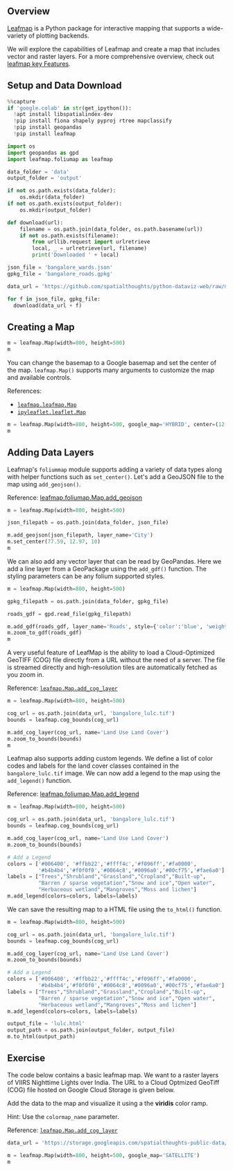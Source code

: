 ## Overview

[Leafmap](https://leafmap.org/) is a Python package for interactive mapping that supports a wide-variety of plotting backends. 

We will explore the capabilities of Leafmap and create a map that includes vector and raster layers. For a more comprehensive overview, check out [leafmap key Features](https://leafmap.org/notebooks/00_key_features/).

## Setup and Data Download


```python
%%capture
if 'google.colab' in str(get_ipython()):
  !apt install libspatialindex-dev
  !pip install fiona shapely pyproj rtree mapclassify
  !pip install geopandas
  !pip install leafmap
```


```python
import os
import geopandas as gpd
import leafmap.foliumap as leafmap
```


```python
data_folder = 'data'
output_folder = 'output'

if not os.path.exists(data_folder):
    os.mkdir(data_folder)
if not os.path.exists(output_folder):
    os.mkdir(output_folder)
```


```python
def download(url):
    filename = os.path.join(data_folder, os.path.basename(url))
    if not os.path.exists(filename):
        from urllib.request import urlretrieve
        local, _ = urlretrieve(url, filename)
        print('Downloaded ' + local)

json_file = 'bangalore_wards.json'
gpkg_file = 'bangalore_roads.gpkg'

data_url = 'https://github.com/spatialthoughts/python-dataviz-web/raw/main/data/bangalore/'

for f in json_file, gpkg_file:
  download(data_url + f)

```

## Creating a Map


```python
m = leafmap.Map(width=800, height=500)
m
```

You can change the basemap to a Google basemap and set the center of the map. `leafmap.Map()` supports many arguments to customize the map and available controls.

References: 

* [`leafmap.leafmap.Map`](https://leafmap.org/leafmap/#leafmap.leafmap.Map)
* [`ipyleaflet.leaflet.Map`](https://ipyleaflet.readthedocs.io/en/latest/api_reference/index.html#ipyleaflet.leaflet.Map)


```python
m = leafmap.Map(width=800, height=500, google_map='HYBRID', center=(12.97, 77.59), zoom=10)
m
```

## Adding Data Layers

Leafmap's `foliummap` module supports adding a variety of data types along with helper functions such as `set_center()`. Let's add a GeoJSON file to the map using `add_geojson()`.

Reference: [leafmap.foliumap.Map.add_geojson](https://leafmap.org/foliumap/#leafmap.foliumap.Map.add_geojson)


```python
m = leafmap.Map(width=800, height=500)

json_filepath = os.path.join(data_folder, json_file)

m.add_geojson(json_filepath, layer_name='City')
m.set_center(77.59, 12.97, 10)
m
```

We can also add any vector layer that can be read by GeoPandas. Here we add a line layer from a GeoPackage using the `add_gdf()` function. The styling parameters can be any folium supported styles.


```python
m = leafmap.Map(width=800, height=500)

gpkg_filepath = os.path.join(data_folder, gpkg_file)

roads_gdf = gpd.read_file(gpkg_filepath)

m.add_gdf(roads_gdf, layer_name='Roads', style={'color':'blue', 'weight':0.5})
m.zoom_to_gdf(roads_gdf)
m
```

A very useful feature of LeafMap is the ability to load a Cloud-Optimized GeoTIFF (COG) file directly from a URL without the need of a server. The file is streamed directly and high-resolution tiles are automatically fetched as you zoom in. 

Reference: [`leafmap.Map.add_cog_layer`](https://leafmap.org/leafmap/#leafmap.leafmap.Map.add_cog_layer)


```python
m = leafmap.Map(width=800, height=500)

cog_url = os.path.join(data_url, 'bangalore_lulc.tif')
bounds = leafmap.cog_bounds(cog_url)

m.add_cog_layer(cog_url, name='Land Use Land Cover')
m.zoom_to_bounds(bounds)
m
```

Leafmap also supports adding custom legends. We define a list of color codes and labels for the land cover classes contained in the `bangalore_lulc.tif` image. We can now add a legend to the map using the `add_legend()` function.

Reference: [leafmap.foliumap.Map.add_legend](https://leafmap.org/foliumap/#leafmap.foliumap.Map.add_legend)


```python
m = leafmap.Map(width=800, height=500)

cog_url = os.path.join(data_url, 'bangalore_lulc.tif')
bounds = leafmap.cog_bounds(cog_url)

m.add_cog_layer(cog_url, name='Land Use Land Cover')
m.zoom_to_bounds(bounds)

# Add a Legend
colors = ['#006400', '#ffbb22','#ffff4c','#f096ff','#fa0000',
          '#b4b4b4','#f0f0f0','#0064c8','#0096a0','#00cf75','#fae6a0']
labels = ["Trees","Shrubland","Grassland","Cropland","Built-up",
          "Barren / sparse vegetation","Snow and ice","Open water",
          "Herbaceous wetland","Mangroves","Moss and lichen"]
m.add_legend(colors=colors, labels=labels)
```

We can save the resulting map to a HTML file using the `to_html()` function.


```python
m = leafmap.Map(width=800, height=500)

cog_url = os.path.join(data_url, 'bangalore_lulc.tif')
bounds = leafmap.cog_bounds(cog_url)

m.add_cog_layer(cog_url, name='Land Use Land Cover')
m.zoom_to_bounds(bounds)

# Add a Legend
colors = ['#006400', '#ffbb22','#ffff4c','#f096ff','#fa0000',
          '#b4b4b4','#f0f0f0','#0064c8','#0096a0','#00cf75','#fae6a0']
labels = ["Trees","Shrubland","Grassland","Cropland","Built-up",
          "Barren / sparse vegetation","Snow and ice","Open water",
          "Herbaceous wetland","Mangroves","Moss and lichen"]
m.add_legend(colors=colors, labels=labels)

output_file = 'lulc.html'
output_path = os.path.join(output_folder, output_file)
m.to_html(output_path)
```

## Exercise

The code below contains a basic leafmap map. We want to a raster layers of VIIRS Nighttime Lights over India. The URL to a Cloud Optmized GeoTiff (COG) file hosted on Google Cloud Storage is given below.

Add the data to the map and visualize it using a the **viridis** color ramp.

Hint: Use the `colormap_name` parameter.

Reference: [`leafmap.Map.add_cog_layer`](https://leafmap.org/leafmap/#leafmap.leafmap.Map.add_cog_layer)


```python
data_url = 'https://storage.googleapis.com/spatialthoughts-public-data/viirs_ntl_2021_india.tif'
```


```python
m = leafmap.Map(width=800, height=500, google_map='SATELLITE')
m
```
